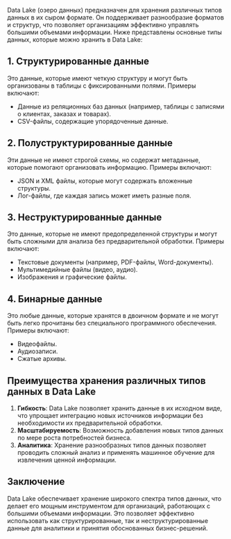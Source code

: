 
Data Lake (озеро данных) предназначен для хранения различных типов данных в их сыром формате. Он поддерживает разнообразие форматов и структур, что позволяет организациям эффективно управлять большими объемами информации. Ниже представлены основные типы данных, которые можно хранить в Data Lake:

## 1. Структурированные данные

Это данные, которые имеют четкую структуру и могут быть организованы в таблицы с фиксированными полями. Примеры включают:

- Данные из реляционных баз данных (например, таблицы с записями о клиентах, заказах и товарах).
- CSV-файлы, содержащие упорядоченные данные.

## 2. Полуструктурированные данные

Эти данные не имеют строгой схемы, но содержат метаданные, которые помогают организовать информацию. Примеры включают:

- JSON и XML файлы, которые могут содержать вложенные структуры.
- Лог-файлы, где каждая запись может иметь разные поля.

## 3. Неструктурированные данные

Это данные, которые не имеют предопределенной структуры и могут быть сложными для анализа без предварительной обработки. Примеры включают:

- Текстовые документы (например, PDF-файлы, Word-документы).
- Мультимедийные файлы (видео, аудио).
- Изображения и графические файлы.

## 4. Бинарные данные

Это любые данные, которые хранятся в двоичном формате и не могут быть легко прочитаны без специального программного обеспечения. Примеры включают:

- Видеофайлы.
- Аудиозаписи.
- Сжатые архивы.

## Преимущества хранения различных типов данных в Data Lake

1. **Гибкость**: Data Lake позволяет хранить данные в их исходном виде, что упрощает интеграцию новых источников информации без необходимости их предварительной обработки.
2. **Масштабируемость**: Возможность добавления новых типов данных по мере роста потребностей бизнеса.
3. **Аналитика**: Хранение разнообразных типов данных позволяет проводить сложный анализ и применять машинное обучение для извлечения ценной информации.

## Заключение

Data Lake обеспечивает хранение широкого спектра типов данных, что делает его мощным инструментом для организаций, работающих с большими объемами информации. Это позволяет эффективно использовать как структурированные, так и неструктурированные данные для аналитики и принятия обоснованных бизнес-решений.